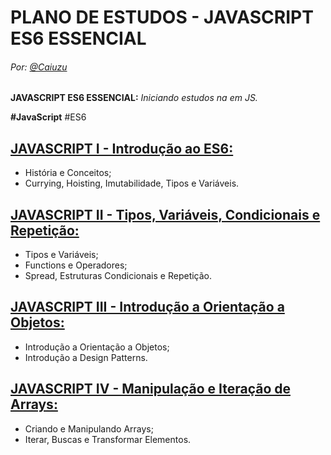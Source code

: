 # PLANO DE ESTUDOS - JAVASCRIPT ES6 ESSENCIAL
###### Por: [@Caiuzu](https://github.com/Caiuzu)

**JAVASCRIPT ES6 ESSENCIAL:** _Iniciando estudos na em JS._

**#JavaScript** #ES6

[JAVASCRIPT I - Introdução ao ES6:](https://github.com/Caiuzu/javascript-stack/tree/master/JavaScript-ES6-Essencial/JavaScript%20ES6%20I)
---
- História e Conceitos;
- Currying, Hoisting, Imutabilidade, Tipos e Variáveis.

[JAVASCRIPT II - Tipos, Variáveis, Condicionais e Repetição:](https://github.com/Caiuzu/javascript-stack/tree/master/JavaScript-ES6-Essencial/JavaScript%20ES6%20II)
---
- Tipos e Variáveis;
- Functions e Operadores;
- Spread, Estruturas Condicionais e Repetição.
  
[JAVASCRIPT III - Introdução a Orientação a Objetos:](https://github.com/Caiuzu/javascript-stack/tree/master/JavaScript-ES6-Essencial/JavaScript%20ES6%20III)
---
- Introdução a Orientação a Objetos;
- Introdução a Design Patterns.

[JAVASCRIPT IV - Manipulação e Iteração de Arrays:](https://github.com/Caiuzu/javascript-stack/tree/master/JavaScript-ES6-Essencial/JavaScript%20ES6%20IV)
---
- Criando e Manipulando Arrays;
- Iterar, Buscas e Transformar Elementos.
